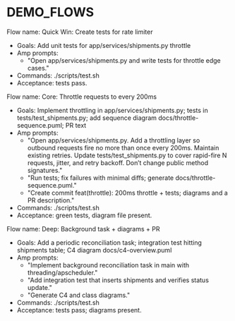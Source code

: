# DEMO_FLOWS

Flow name: Quick Win: Create tests for rate limiter
- Goals: Add unit tests for app/services/shipments.py throttle
- Amp prompts:
  - "Open app/services/shipments.py and write tests for throttle edge cases."
- Commands: ./scripts/test.sh
- Acceptance: tests pass.

Flow name: Core: Throttle requests to every 200ms
- Goals: Implement throttling in app/services/shipments.py; tests in tests/test_shipments.py; add sequence diagram docs/throttle-sequence.puml; PR text
- Amp prompts:
  - "Open app/services/shipments.py. Add a throttling layer so outbound requests fire no more than once every 200ms. Maintain existing retries. Update tests/test_shipments.py to cover rapid-fire N requests, jitter, and retry backoff. Don’t change public method signatures."
  - "Run tests; fix failures with minimal diffs; generate docs/throttle-sequence.puml."
  - "Create commit feat(throttle): 200ms throttle + tests; diagrams and a PR description."
- Commands: ./scripts/test.sh
- Acceptance: green tests, diagram file present.

Flow name: Deep: Background task + diagrams + PR
- Goals: Add a periodic reconciliation task; integration test hitting shipments table; C4 diagram docs/c4-overview.puml
- Amp prompts:
  - "Implement background reconciliation task in main with threading/apscheduler."
  - "Add integration test that inserts shipments and verifies status update."
  - "Generate C4 and class diagrams."
- Commands: ./scripts/test.sh
- Acceptance: tests pass; diagrams present.
